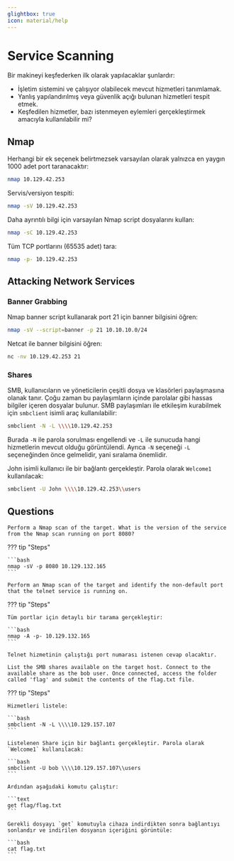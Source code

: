 ```yaml
---
glightbox: true
icon: material/help
---
```


# Service Scanning

Bir makineyi keşfederken ilk olarak yapılacaklar şunlardır:

* İşletim sistemini ve çalışıyor olabilecek mevcut hizmetleri tanımlamak.
* Yanlış yapılandırılmış veya güvenlik açığı bulunan hizmetleri tespit etmek.
* Keşfedilen hizmetler, bazı istenmeyen eylemleri gerçekleştirmek amacıyla kullanılabilir mi?

## Nmap

Herhangi bir ek seçenek belirtmezsek varsayılan olarak yalnızca en yaygın 1000 adet port taranacaktır:

```bash
nmap 10.129.42.253
```

Servis/versiyon tespiti:

```bash
nmap -sV 10.129.42.253
```

Daha ayrıntılı bilgi için varsayılan Nmap script dosyalarını kullan:

```bash
nmap -sC 10.129.42.253
```

Tüm TCP portlarını (65535 adet) tara:

```bash
nmap -p- 10.129.42.253
```

## Attacking Network Services

### Banner Grabbing

Nmap banner script kullanarak port 21 için banner bilgisini öğren:

```bash
nmap -sV --script=banner -p 21 10.10.10.0/24
```

Netcat ile banner bilgisini öğren:

```bash
nc -nv 10.129.42.253 21
```

### Shares

SMB, kullanıcıların ve yöneticilerin çeşitli dosya ve klasörleri paylaşmasına olanak tanır. Çoğu zaman bu paylaşımların içinde parolalar gibi hassas bilgiler içeren dosyalar bulunur. SMB paylaşımları ile etkileşim kurabilmek için `smbclient` isimli araç kullanılabilir:

```bash
smbclient -N -L \\\\10.129.42.253
```

Burada `-N` ile parola sorulması engellendi ve `-L` ile sunucuda hangi hizmetlerin mevcut olduğu görüntülendi. Ayrıca `-N` seçeneği `-L` seçeneğinden önce gelmelidir, yani sıralama önemlidir.

John isimli kullanıcı ile bir bağlantı gerçekleştir. Parola olarak `Welcome1` kullanılacak:

```bash
smbclient -U John \\\\10.129.42.253\\users
```

## Questions

```text
Perform a Nmap scan of the target. What is the version of the service from the Nmap scan running on port 8080?
```

??? tip "Steps"

    ```bash
    nmap -sV -p 8080 10.129.132.165
    ```

```text
Perform an Nmap scan of the target and identify the non-default port that the telnet service is running on.
```

??? tip "Steps"

    Tüm portlar için detaylı bir tarama gerçekleştir:

    ```bash
    nmap -A -p- 10.129.132.165
    ```

    Telnet hizmetinin çalıştığı port numarası istenen cevap olacaktır.

```text
List the SMB shares available on the target host. Connect to the available share as the bob user. Once connected, access the folder called 'flag' and submit the contents of the flag.txt file.
```

??? tip "Steps"

    Hizmetleri listele:

    ```bash
    smbclient -N -L \\\\10.129.157.107
    ```

    Listelenen Share için bir bağlantı gerçekleştir. Parola olarak `Welcome1` kullanılacak:

    ```bash
    smbclient -U bob \\\\10.129.157.107\\users
    ```

    Ardından aşağıdaki komutu çalıştır:

    ```text
    get flag/flag.txt
    ```

    Gerekli dosyayı `get` komutuyla cihaza indirdikten sonra bağlantıyı sonlandır ve indirilen dosyanın içeriğini görüntüle:

    ```bash
    cat flag.txt
    ```
